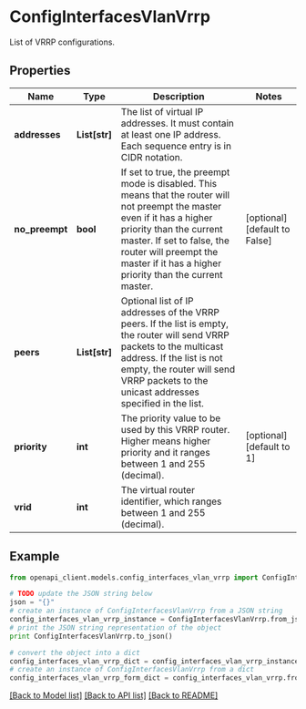 # ConfigInterfacesVlanVrrp

List of VRRP configurations.

## Properties

Name | Type | Description | Notes
------------ | ------------- | ------------- | -------------
**addresses** | **List[str]** | The list of virtual IP addresses. It must contain at least one IP address. Each sequence entry is in CIDR notation. | 
**no_preempt** | **bool** | If set to true, the preempt mode is disabled. This means that the router will not preempt the master even if it has a higher priority than the current master. If set to false, the router will preempt the master if it has a higher priority than the current master. | [optional] [default to False]
**peers** | **List[str]** | Optional list of IP addresses of the VRRP peers. If the list is empty, the router will send VRRP packets to the multicast address. If the list is not empty, the router will send VRRP packets to the unicast addresses specified in the list. | 
**priority** | **int** | The priority value to be used by this VRRP router. Higher means higher priority and it ranges between 1 and 255 (decimal). | [optional] [default to 1]
**vrid** | **int** | The virtual router identifier, which ranges between 1 and 255 (decimal). | 

## Example

```python
from openapi_client.models.config_interfaces_vlan_vrrp import ConfigInterfacesVlanVrrp

# TODO update the JSON string below
json = "{}"
# create an instance of ConfigInterfacesVlanVrrp from a JSON string
config_interfaces_vlan_vrrp_instance = ConfigInterfacesVlanVrrp.from_json(json)
# print the JSON string representation of the object
print ConfigInterfacesVlanVrrp.to_json()

# convert the object into a dict
config_interfaces_vlan_vrrp_dict = config_interfaces_vlan_vrrp_instance.to_dict()
# create an instance of ConfigInterfacesVlanVrrp from a dict
config_interfaces_vlan_vrrp_form_dict = config_interfaces_vlan_vrrp.from_dict(config_interfaces_vlan_vrrp_dict)
```
[[Back to Model list]](../README.md#documentation-for-models) [[Back to API list]](../README.md#documentation-for-api-endpoints) [[Back to README]](../README.md)


